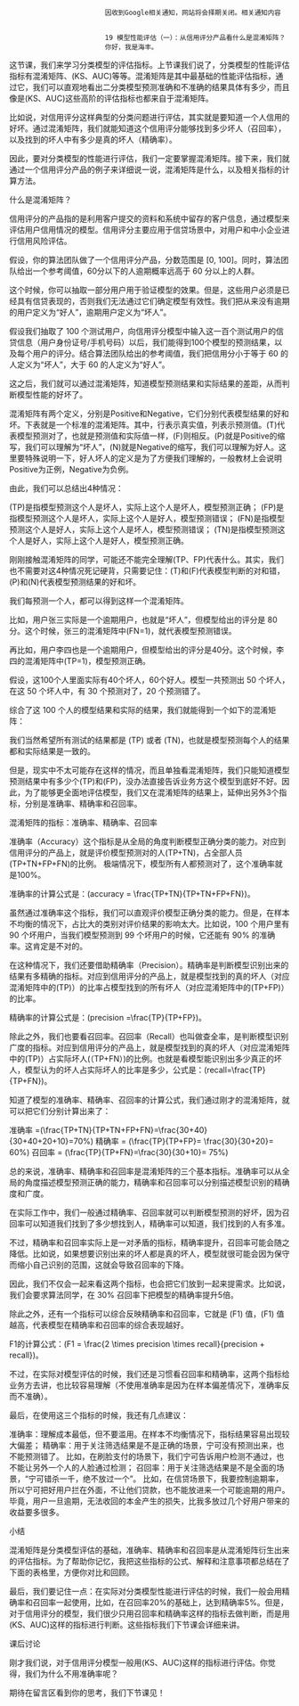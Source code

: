 
                            
                            因收到Google相关通知，网站将会择期关闭。相关通知内容
                            
                            
                            19 模型性能评估（一）：从信用评分产品看什么是混淆矩阵？
                            你好，我是海丰。

这节课，我们来学习分类模型的评估指标。上节课我们说了，分类模型的性能评估指标有混淆矩阵、\(KS、AUC\)等等。混淆矩阵是其中最基础的性能评估指标，通过它，我们可以直观地看出二分类模型预测准确和不准确的结果具体有多少，而且像是\(KS、AUC\)这些高阶的评估指标也都来自于混淆矩阵。

比如说，对信用评分这样典型的分类问题进行评估，其实就是要知道一个人信用的好坏。通过混淆矩阵，我们就能知道这个信用评分能够找到多少坏人（召回率），以及找到的坏人中有多少是真的坏人（精确率）。

因此，要对分类模型的性能进行评估，我们一定要掌握混淆矩阵。接下来，我们就通过一个信用评分产品的例子来详细说一说，混淆矩阵是什么，以及相关指标的计算方法。

什么是混淆矩阵？

信用评分的产品指的是利用客户提交的资料和系统中留存的客户信息，通过模型来评估用户信用情况的模型。信用评分主要应用于信贷场景中，对用户和中小企业进行信用风险评估。

假设，你的算法团队做了一个信用评分产品，分数范围是 [0, 100]。同时，算法团队给出一个参考阈值，60分以下的人逾期概率远高于 60 分以上的人群。

这个时候，你可以抽取一部分用户用于验证模型的效果。但是，这些用户必须是已经具有信贷表现的，否则我们无法通过它们确定模型有效性。我们把从来没有逾期的用户定义为“好人”，逾期用户定义为“坏人”。

假设我们抽取了 100 个测试用户，向信用评分模型中输入这一百个测试用户的信贷信息（用户身份证号/手机号码）以后，我们能得到100个模型的预测结果，以及每个用户的评分。结合算法团队给出的参考阈值，我们把信用分小于等于 60 的人定义为“坏人”，大于 60 的人定义为“好人”。

这之后，我们就可以通过混淆矩阵，知道模型预测结果和实际结果的差距，从而判断模型性能的好坏了。

混淆矩阵有两个定义，分别是Positive和Negative，它们分别代表模型结果的好和坏。下表就是一个标准的混淆矩阵。其中，行表示真实值，列表示预测值。\(T\)代表模型预测对了，也就是预测值和实际值一样，\(F\)则相反。\(P\)就是Positive的缩写，我们可以理解为“坏人”，\(N\)就是Negative的缩写，我们可以理解为好人。这里要特殊说明一下，好人坏人的定义是为了方便我们理解的，一般教材上会说明Positive为正例，Negative为负例。



由此，我们可以总结出4种情况：


\(TP\)是指模型预测这个人是坏人，实际上这个人是坏人，模型预测正确；
\(FP\)是指模型预测这个人是坏人，实际上这个人是好人，模型预测错误；
\(FN\)是指模型预测这个人是好人，实际上这个人是坏人，模型预测错误；
\(TN\)是指模型预测这个人是好人，实际上这个人是好人，模型预测正确。


刚刚接触混淆矩阵的同学，可能还不能完全理解\(TP、FP\)代表什么。其实，我们也不需要对这4种情况死记硬背，只需要记住：\(T\)和\(F\)代表模型判断的对和错，\(P\)和\(N\)代表模型预测结果的好和坏。

我们每预测一个人，都可以得到这样一个混淆矩阵。

比如，用户张三实际是一个逾期用户，也就是“坏人”，但模型给出的评分是 80 分。这个时候，张三的混淆矩阵中\(FN=1\)，就代表模型预测错误。



再比如，用户李四也是一个逾期用户，但模型给出的评分是40分。这个时候，李四的混淆矩阵中\(TP=1\)，模型预测正确。



假设，这100个人里面实际有40个坏人，60个好人。模型一共预测出 50 个坏人，在这 50 个坏人中，有 30 个预测对了，20 个预测错了。



综合了这 100 个人的模型结果和实际的结果，我们就能得到一个如下的混淆矩阵：



我们当然希望所有测试的结果都是 \(TP\) 或者 \(TN\)，也就是模型预测每个人的结果都和实际结果是一致的。

但是，现实中不太可能存在这样的情况，而且单独看混淆矩阵，我们只能知道模型预测结果中有多少个\(TP\)和\(FP\)，没办法直接告诉业务方这个模型到底好不好。因此，为了能够更全面地评估模型，我们又在混淆矩阵的结果上，延伸出另外3个指标，分别是准确率、精确率和召回率。

混淆矩阵的指标：准确率、精确率、召回率

准确率（Accuracy）这个指标是从全局的角度判断模型正确分类的能力。对应到信用评分的产品上，就是评价模型预测对的人\(TP+TN\)，占全部人员\(TP+TN+FP+FN\)的比例。 极端情况下，模型所有人都预测对了，这个准确率就是100%。

准确率的计算公式是：\(accuracy = \\frac{TP+TN}{TP+TN+FP+FN}\)。

虽然通过准确率这个指标，我们可以直观评价模型正确分类的能力。但是，在样本不均衡的情况下，占比大的类别对评价结果的影响太大。比如说，100 个用户里有 90 个坏用户，当我们模型预测到 99 个坏用户的时候，它还能有 90% 的准确率。这肯定是不对的。

在这种情况下，我们还要借助精确率（Precision）。精确率是判断模型识别出来的结果有多精确的指标。对应到信用评分的产品上，就是模型找到的真的坏人（对应混淆矩阵中的\(TP\)）的比率占模型找到的所有坏人（对应混淆矩阵中的\(TP+FP\)）的比率。

精确率的计算公式是：\(precision =\\frac{TP}{TP+FP}\)。



除此之外，我们也要看召回率。召回率（Recall）也叫做查全率，是判断模型识别广度的指标。对应到信用评分的产品上，就是模型找到的真的坏人（对应混淆矩阵中的\(TP\)）占实际坏人\(（TP+FN）\)的比例。也就是看模型能识别出多少真正的坏人，模型认为的坏人占实际坏人的比率是多少，公式是：\(recall=\\frac{TP}{TP+FN}\)。

知道了模型的准确率、精确率、召回率的计算公式，我们通过刚才的混淆矩阵，就可以把它们分别计算出来了：


准确率 =\(\\frac{TP+TN}{TP+TN+FP+FN}=\\frac{30+40}{30+40+20+10}=70%\)
精确率 = \(\\frac{TP}{TP+FP}= \\frac{30}{30+20}= 60%\)
召回率 = \(\\frac{TP}{TP+FN}=\\frac{30}{30+10}= 75%\)


总的来说，准确率、精确率和召回率是混淆矩阵的三个基本指标。准确率可以从全局的角度描述模型预测正确的能力，精确率和召回率可以分别描述模型识别的精确度和广度。

在实际工作中，我们一般通过精确率、召回率就可以判断模型预测的好坏，因为召回率可以知道我们找到了多少想找到人，精确率可以知道，我们找到的人有多准。

不过，精确率和召回率实际上是一对矛盾的指标，精确率提升，召回率可能会随之降低。比如说，如果想要识别出来的坏人都是真的坏人，模型就很可能会因为保守而缩小自己识别的范围，这就会导致召回率的下降。

因此，我们不仅会一起来看这两个指标，也会把它们放到一起来提需求。比如说，我们会要求算法同学，在 30% 召回率下把模型的精确率提升5倍。

除此之外，还有一个指标可以综合反映精确率和召回率，它就是 \(F1\) 值，\(F1\) 值越高，代表模型在精确率和召回率的综合表现越好。

F1的计算公式：\(F1 = \\frac{2 \\times precision \\times recall}{precision + recall}\)。

不过，在实际对模型评估的时候，我们还是习惯看召回率和精确率，这两个指标给业务方去讲，也比较容易理解（不使用准确率是因为在样本偏差情况下，准确率反而不准确）。

最后，在使用这三个指标的时候，我还有几点建议：


准确率：理解成本最低，但不要滥用。在样本不均衡情况下，指标结果容易出现较大偏差；
精确率：用于关注筛选结果是不是正确的场景，宁可没有预测出来，也不能预测错了。 比如，在刷脸支付的场景下，我们宁可告诉用户检测不通过，也不能让另外一个人的人脸通过检测；
召回率：用于关注筛选结果是不是全面的场景，“宁可错杀一千，绝不放过一个”。 比如，在信贷场景下，我要控制逾期率，所以宁可把好用户拦在外面，不让他们贷款，也不能放进来一个可能逾期的用户。毕竟，用户一旦逾期，无法收回的本金产生的损失，比我多放过几个好用户带来的收益要多很多。


小结

混淆矩阵是分类模型评估的基础，准确率、精确率和召回率是从混淆矩阵衍生出来的评估指标。为了帮助你记忆，我把这些指标的公式、解释和注意事项都总结在了下面的表格里，方便你对比和回顾。



最后，我们要记住一点：在实际对分类模型性能进行评估的时候，我们一般会用精确率和召回率一起使用，比如，在召回率20%的基础上，达到精确率5%。但是，对于信用评分的模型，我们很少只用召回率和精确率这样的指标去做判断，而是用\(KS、AUC\)这样的指标进行判断。这些指标我们下节课会详细来讲。

课后讨论

刚才我们说，对于信用评分模型一般用\(KS、AUC\)这样的指标进行评估。你觉得，我们为什么不用准确率呢？

期待在留言区看到你的思考，我们下节课见！

                        
                        
                            